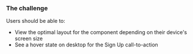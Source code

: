 ### The challenge

Users should be able to:

- View the optimal layout for the component depending on their device's screen size
- See a hover state on desktop for the Sign Up call-to-action
